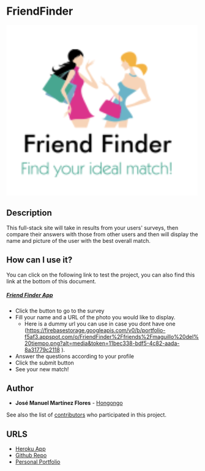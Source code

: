 # FriendFinder
![Friend Finder](/app/public/images/logo.png)

## Description

This full-stack site will take in results from your users' surveys, then compare their answers with those from other users and then will display the name and picture of the user with the best overall match.

## How can I use it?

You can click on the following link to test the project, you can also find this link at the bottom of this document.

##### *[Friend Finder App](https://friend-finder-hongongo.herokuapp.com/)*
* Click the button to go to the survey
* Fill your name and a URL of the photo you would like to display. 
    * Here is a dummy url you can use in case you dont have one (https://firebasestorage.googleapis.com/v0/b/portfolio-f5af3.appspot.com/o/FriendFinder%2Ffriends%2Fmaguillo%20del%20tiempo.png?alt=media&token=11bec338-bdf5-4c82-aada-8a31779c2118 ).
* Answer the questions according to your profile
* Click the submit button
* See your new match!

## Author

* **José Manuel Martínez Flores** - [Hongongo](https://github.com/Hongongo/)

See also the list of [contributors](https://github.com/Hongongo/FriendFinder/graphs/contributors) who participated in this project.

## URLS

* [Heroku App](https://friend-finder-hongongo.herokuapp.com/)
* [Github Repo](https://github.com/Hongongo/FriendFinder)
* [Personal Portfolio](https://hongongo.github.io/Portfolio/)